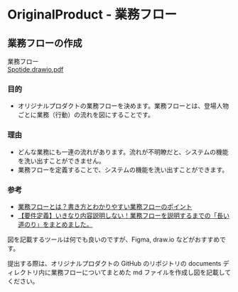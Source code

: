 # OriginalProduct - 業務フロー

## 業務フローの作成

業務フロー  
[Spotide.drawio.pdf](https://github.com/user-attachments/files/18074638/Spotide.drawio.pdf)



### 目的

- オリジナルプロダクトの業務フローを決めます。業務フローとは、登場人物ごとに業務（行動）の流れを図にすることです。

### 理由

- どんな業務にも一連の流れがあります。流れが不明瞭だと、システムの機能を洗い出すことができません。
- 業務フローを定義することで、システムの機能を洗い出すことができます。

### 参考

- [業務フローとは？書き方とわかりやすい業務フローのポイント](https://products.sint.co.jp/ober/blog/businessflow)
- [【要件定義】いきなり内容説明しない！業務フローを説明するまでの「長い道のり」をまとめました。](https://qiita.com/aki_number16/items/c1e3e3198198aafbac35)

図を記載するツールは何でも良いのですが、Figma, draw.io などがおすすめです。

提出する際は、オリジナルプロダクトの GitHub のリポジトリの documents ディレクトリ内に業務フローについてまとめた md ファイルを作成し図を記載してください。
